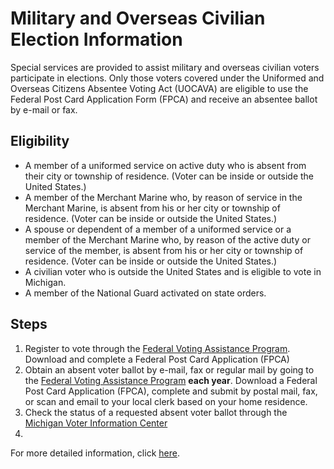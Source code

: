 # Military and Overseas Civilian Election Information

Special services are provided to assist military and overseas civilian voters
participate in elections. Only those voters covered under the Uniformed and
Overseas Citizens Absentee Voting Act (UOCAVA) are eligible to use the Federal
Post Card Application Form (FPCA) and receive an absentee ballot by e-mail or
fax.

## Eligibility

- A member of a uniformed service on active duty who is absent from their
city or township of residence.
(Voter can be inside or outside the United States.)
- A member of the Merchant Marine who, by reason of service in the Merchant
Marine, is absent from his or her city or township of residence.
(Voter can be inside or outside the United States.)
- A spouse or dependent of a member of a uniformed service or a member of the
Merchant Marine who, by reason of the active duty or service of the member,
is absent from his or her city or township of residence.
(Voter can be inside or outside the United States.)
- A civilian voter who is outside the United States and is eligible to vote in
Michigan.
- A member of the National Guard activated on state orders.

## Steps

1. Register to vote through the
[Federal Voting Assistance Program](https://www.fvap.gov/). Download and
complete a Federal Post Card Application (FPCA)
2. Obtain an absent voter ballot by e-mail, fax or regular mail by going to the
[Federal Voting Assistance Program](https://www.fvap.gov/) **each year**.
Download a Federal Post Card Application (FPCA), complete and submit by postal
mail, fax, or scan and email to your local clerk based on your home residence.
3. Check the status of a requested absent voter ballot through the
[Michigan Voter Information Center](https://mvic.sos.state.mi.us/)
4.

For more detailed information, click
[here](https://www.michigan.gov/sos/0,4670,7-127-1633_8716-511653--,00.html).
